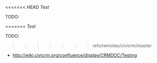 <<<<<<< HEAD
*Test*

TODO:

=======
*Test*

TODO:

>>>>>>> refs/remotes/civicrm/master
 * http://wiki.civicrm.org/confluence/display/CRMDOC/Testing